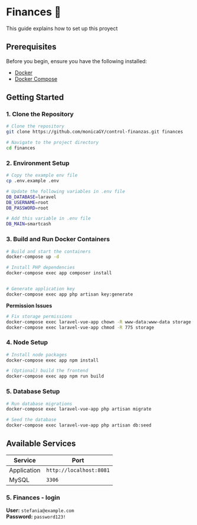 # Finances 🌟

This guide explains how to set up this proyect
## Prerequisites

Before you begin, ensure you have the following installed:
- [Docker](https://www.docker.com/get-started)
- [Docker Compose](https://docs.docker.com/compose/install/)

## Getting Started

### 1. Clone the Repository

```bash
# Clone the repository
git clone https://github.com/monicaGY/control-finanzas.git finances

# Navigate to the project directory
cd finances
```

### 2. Environment Setup

```bash
# Copy the example env file
cp .env.example .env

# Update the following variables in .env file
DB_DATABASE=laravel
DB_USERNAME=root
DB_PASSWORD=root

# Add this variable in .env file
DB_MAIN=smartcash

```

### 3. Build and Run Docker Containers

```bash
# Build and start the containers
docker-compose up -d

# Install PHP dependencies
docker-compose exec app composer install


# Generate application key
docker-compose exec app php artisan key:generate
```

**Permission Issues**
   ```bash
   # Fix storage permissions
   docker-compose exec laravel-vue-app chown -R www-data:www-data storage
   docker-compose exec laravel-vue-app chmod -R 775 storage
   ```

### 4. Node Setup

```bash
# Install node packages
docker-compose exec app npm install

# (Optional) build the frontend
docker-compose exec app npm run build
```

### 5. Database Setup

```bash
# Run database migrations
docker-compose exec laravel-vue-app php artisan migrate

# Seed the database
docker-compose exec laravel-vue-app php artisan db:seed
```

## Available Services

| Service | Port |
|---------|------|
| Application | `http://localhost:8081` |
| MySQL | `3306` |

### 5. Finances - login
**User:** `stefania@example.com`  
**Password:** `password123!`
